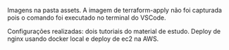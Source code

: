 Imagens na pasta assets. A imagem de terraform-apply não foi capturada pois o comando foi executado no terminal do VSCode.

Configurações realizadas: dois tutoriais do material de estudo. Deploy de nginx usando docker local e deploy de ec2 na AWS.
